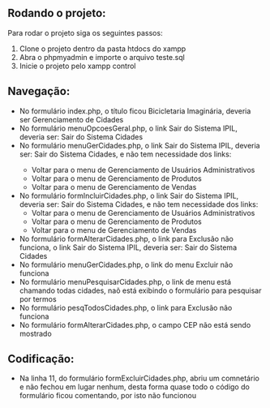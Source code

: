 ## Rodando o projeto: 
<p>Para rodar o projeto siga os seguintes passos:</p>
<ol>
  <li>Clone o projeto dentro da pasta htdocs do xampp</li>
  <li>Abra o phpmyadmin e importe o arquivo teste.sql</li>
  <li>Inicie o projeto pelo xampp control</li>
</ol>
<h2>Navegação:</h2> 
<ul>
  <li>No formulário index.php, o título ficou Bicicletaria Imaginária, deveria ser Gerenciamento de Cidades</li>
  <li>No formulário menuOpcoesGeral.php, o link Sair do Sistema IPIL, deveria ser: Sair do Sistema Cidades</li>
  <li>No formulário menuGerCidades.php, o link Sair do Sistema IPIL, deveria ser: Sair do Sistema Cidades, e não
tem necessidade dos links:</li>
    <ul>
      <li>  Voltar para o menu de Gerenciamento de Usuários Administrativos</li>
      <li>Voltar para o menu de Gerenciamento de Produtos</li>
      <li>Voltar para o menu de Gerenciamento de Vendas</li>
    </ul>
  <li>No formulário formIncluirCidades.php, o link Sair do Sistema IPIL, deveria ser: Sair do Sistema Cidades, e
não tem necessidade dos links:
    <ul>
      <li>Voltar para o menu de Gerenciamento de Usuários Administrativos</li>
      <li>Voltar para o menu de Gerenciamento de Produtos</li>
      <li>Voltar para o menu de Gerenciamento de Vendas</li>
    </ul>
</li>
  <li>No formulário formAlterarCidades.php, o link para Exclusão não funciona, o link Sair do Sistema IPIL, deveria
ser: Sair do Sistema Cidades</li>
  <li>No formulário menuGerCidades.php, o link do menu Excluir não funciona</li>
  <li>No formulário menuPesquisarCidades.php, o link de menu está chamando todas cidades, naõ está exibindo o
formulário para pesquisar por termos</li>
  <li>No formulário pesqTodosCidades.php, o link para Exclusão não funciona</li>
  <li>No formulário formAlterarCidades.php, o campo CEP não está sendo mostrado</li>
</ul>
<h2>Codificação:</h2>
<ul>
  <li>Na linha 11, do formulário formExcluirCidades.php, abriu um comnetário e não fechou em lugar nenhum,
desta forma quase todo o código do formulário ficou comentando, por isto não funcionou</li>
</ul>
